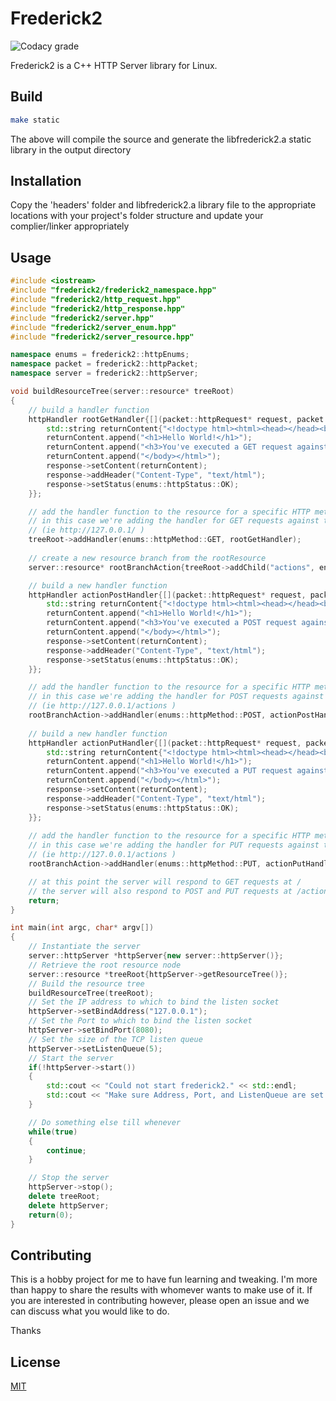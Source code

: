 # Frederick2
![Codacy grade](https://img.shields.io/codacy/grade/ad520bdcf77e402ca58ca18315d0b8c7)

Frederick2 is a C++ HTTP Server library for Linux.

## Build

```bash
make static
```
The above will compile the source and generate the libfrederick2.a static library in the output directory

## Installation

Copy the 'headers' folder and libfrederick2.a library file to the appropriate locations with your project's folder structure and update your complier/linker appropriately

## Usage

```c++
#include <iostream>
#include "frederick2/frederick2_namespace.hpp"
#include "frederick2/http_request.hpp"
#include "frederick2/http_response.hpp"
#include "frederick2/server.hpp"
#include "frederick2/server_enum.hpp"
#include "frederick2/server_resource.hpp"

namespace enums = frederick2::httpEnums;
namespace packet = frederick2::httpPacket;
namespace server = frederick2::httpServer;

void buildResourceTree(server::resource* treeRoot)
{
    // build a handler function
    httpHandler rootGetHandler{[](packet::httpRequest* request, packet::httpResponse* response){
        std::string returnContent{"<!doctype html><html><head></head><body>"};
        returnContent.append("<h1>Hello World!</h1>");
        returnContent.append("<h3>You've executed a GET request against the root of 127.0.0.1</h3>");
        returnContent.append("</body></html>");
        response->setContent(returnContent);
        response->addHeader("Content-Type", "text/html");
        response->setStatus(enums::httpStatus::OK);
    }};

    // add the handler function to the resource for a specific HTTP method
    // in this case we're adding the handler for GET requests against the root resource
    // (ie http://127.0.0.1/ )
    treeRoot->addHandler(enums::httpMethod::GET, rootGetHandler);
    
    // create a new resource branch from the rootResource
    server::resource* rootBranchAction{treeRoot->addChild("actions", enums::resourceType::STATIC)};

    // build a new handler function    
    httpHandler actionPostHandler{[](packet::httpRequest* request, packet::httpResponse* response){
        std::string returnContent{"<!doctype html><html><head></head><body>"};
        returnContent.append("<h1>Hello World!</h1>");
        returnContent.append("<h3>You've executed a POST request against /action of 127.0.0.1</h3>");
        returnContent.append("</body></html>");
        response->setContent(returnContent);
        response->addHeader("Content-Type", "text/html");
        response->setStatus(enums::httpStatus::OK);
    }};

    // add the handler function to the resource for a specific HTTP method
    // in this case we're adding the handler for POST requests against the 'actions'
    // (ie http://127.0.0.1/actions )
    rootBranchAction->addHandler(enums::httpMethod::POST, actionPostHandler);
    
    // build a new handler function    
    httpHandler actionPutHandler{[](packet::httpRequest* request, packet::httpResponse* response){
        std::string returnContent{"<!doctype html><html><head></head><body>"};
        returnContent.append("<h1>Hello World!</h1>");
        returnContent.append("<h3>You've executed a PUT request against /action of 127.0.0.1</h3>");
        returnContent.append("</body></html>");
        response->setContent(returnContent);
        response->addHeader("Content-Type", "text/html");
        response->setStatus(enums::httpStatus::OK);
    }};
    
    // add the handler function to the resource for a specific HTTP method
    // in this case we're adding the handler for PUT requests against the 'actions'
    // (ie http://127.0.0.1/actions )
    rootBranchAction->addHandler(enums::httpMethod::PUT, actionPutHandler);

    // at this point the server will respond to GET requests at /
    // the server will also respond to POST and PUT requests at /actions
    return;
}

int main(int argc, char* argv[])
{
    // Instantiate the server
    server::httpServer *httpServer{new server::httpServer()};
    // Retrieve the root resource node
    server::resource *treeRoot{httpServer->getResourceTree()};
    // Build the resource tree
    buildResourceTree(treeRoot);
    // Set the IP address to which to bind the listen socket
    httpServer->setBindAddress("127.0.0.1");
    // Set the Port to which to bind the listen socket
    httpServer->setBindPort(8080);
    // Set the size of the TCP listen queue
    httpServer->setListenQueue(5);
    // Start the server
    if(!httpServer->start())
    {
        std::cout << "Could not start frederick2." << std::endl;
        std::cout << "Make sure Address, Port, and ListenQueue are set before calling start()" << std::endl;
    }

    // Do something else till whenever
    while(true)
    {
        continue;
    }

    // Stop the server
    httpServer->stop();
    delete treeRoot;
    delete httpServer;
    return(0);
}
```

## Contributing

This is a hobby project for me to have fun learning and tweaking.  I'm more than happy to share the results with whomever wants to make use of it.  If you are interested in contributing however, please open an issue and we can discuss what you would like to do.  

Thanks

## License
[MIT](https://choosealicense.com/licenses/mit/)